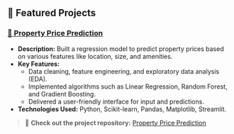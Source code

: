 ## 📂 Featured Projects  

### [🏡 Property Price Prediction](#)  
- **Description:** Built a regression model to predict property prices based on various features like location, size, and amenities.  
- **Key Features:**  
  - Data cleaning, feature engineering, and exploratory data analysis (EDA).  
  - Implemented algorithms such as Linear Regression, Random Forest, and Gradient Boosting.  
  - Delivered a user-friendly interface for input and predictions.  
- **Technologies Used:** Python, Scikit-learn, Pandas, Matplotlib, Streamlit.  

> 🚀 **Check out the project repository:** [Property Price Prediction](#)  
